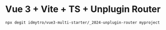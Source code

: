 # Vue 3 + Vite + TS + Unplugin Router

```
npx degit idmytro/vue3-multi-starter/_2024-unplugin-router myproject
```
